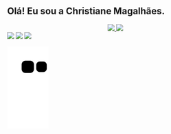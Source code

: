 ## Olá! Eu sou a Christiane Magalhães.

<div align="center">
  <a href="https://github.com/ChrisMaga">
  <img height="42%" src="https://github-readme-stats.vercel.app/api?username=ChrisMaga&show_icons=true&theme=dracula&include_all_commits=true&count_private=true"/>
  <img height="50%" src="https://github-readme-stats.vercel.app/api/top-langs/?username=ChrisMaga&layout=compact&langs_count=7&theme=dracula"/>
</div>

<div>
  <a href="https://www.instagram.com/chrismagalhaes_dev/" target="_blank"><img src="https://img.shields.io/badge/-Instagram-%23E4405F?style=for-the-badge&logo=instagram&logoColor=white" target="_blank"></a>
  <a href = "mailto:christianem.arcari@gmail.com"><img src="https://img.shields.io/badge/-Gmail-%23333?style=for-the-badge&logo=gmail&logoColor=white" target="_blank"></a>
  <a href="https://www.linkedin.com/in/christiane-magalhaes/" target="_blank"><img src="https://img.shields.io/badge/-LinkedIn-%230077B5?style=for-the-badge&logo=linkedin&logoColor=white" target="_blank"></a> 
  
  ![Snake animation](https://github.com/ChrisMaga/ChrisMaga/blob/output/github-contribution-grid-snake.svg)
    
</div>


